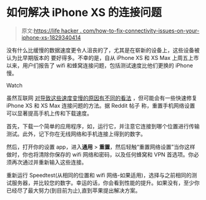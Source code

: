 # 如何解决 iPhone XS 的连接问题

> 原文:[https://life hacker . com/how-to-fix-connectivity-issues-on-your-iphone-xs-1829340414](https://lifehacker.com/how-to-fix-connectivity-issues-on-your-iphone-xs-1829340414)

没有什么比缓慢的数据速度更令人沮丧的了，尤其是在崭新的设备上，这些设备被认为比早期版本的 要好得多。不幸的是，自从 iPhone XS 和 XS Max 上周五上市以来，用户们报告了 wifi 和蜂窝连接问题，包括测试速度比他们更换的 iPhone 慢。

Watch

虽然互联网 [对导致这些速度变慢的原因有不同的看法](https://www.zdnet.com/article/new-apple-connection-problem-iphone-xs-users-report-subpar-cell-and-wi-fi-reception/) ，但可能会有一些快速修复 iPhone XS 和 XS Max 连接问题的方法。据 Reddit 帖子 称，重置手机网络设置可以显著提高手机上传和下载速度。

首先，下载一个简单的应用程序，如，运行它，并注意它连接到哪个位置进行传输测试。此外，记下你在无线网络和手机连接上得到的数字。

然后，打开你的设置 app，进入**通用** > **重置**，然后轻触“重置网络设置”当你这样做时，你也将清除你保存的 wifi 网络和密码，以及任何蜂窝和 VPN 首选项。你必须再次通过并重新输入这些连接。

重新运行 Speedtest(从相同的位置和 wifi 网络-如果适用)，选择与之前相同的测试服务器，并比较您的数字。幸运的话，你会看到性能的提升。如果没有，至少你已经尽了最大努力(到目前为止),直到苹果提出解决方案。